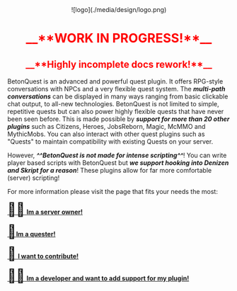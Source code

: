 <center>![logo](./media/design/logo.png)</center>



 <center><h1><font color="red">__**WORK IN PROGRESS!**__ </font></h1></center>
 <center><h2><font color="red">__**Highly incomplete docs rework!**__ </font></h2></center>
 

BetonQuest is an advanced and powerful quest plugin. 
It offers RPG-style conversations with NPCs and a very flexible quest system.
The _**multi-path conversations**_ can be displayed in many ways ranging from basic clickable chat output, to all-new technologies.
BetonQuest is not limited to simple, repetitive quests but can also power highly flexible quests
that have never been seen before. This is made possible by _**support for more than 20 other plugins**_ such as
Citizens, Heroes, JobsReborn, Magic, McMMO and MythicMobs. You can also interact with other quest plugins
such as "Quests" to maintain compatibility with existing Quests on your server.

However, _**^^BetonQuest is not made for intense scripting^^**_! You can write player based scripts with BetonQuest but
_**we support hooking into Denizen and Skript for a reason**_!
These plugins allow for far more comfortable (server) scripting!    

For more information please visit the page that fits your needs the most:

[<span style="font-size:30px">:man_office_worker:</span> **Im a server owner!**](For-Admins.md)    


[<span style="font-size:30px">:memo:</span>**Im a quester!**](For-Questers.md)


[<span style="font-size:30px">:handshake:</span> **I want to contribute!**](Contributing/Contributing.md)


[<span style="font-size:30px">:man_technologist:</span> **Im a developer and want to add support for my plugin!**](Developer-Documentation/Contributing-Guidelines.md)
